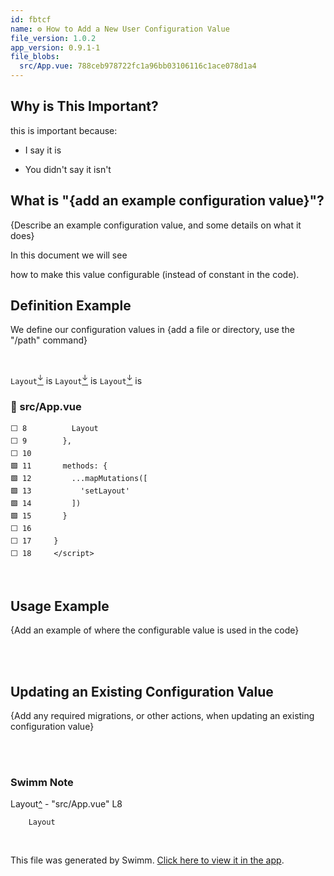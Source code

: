 ```yaml
---
id: fbtcf
name: ⚙️ How to Add a New User Configuration Value
file_version: 1.0.2
app_version: 0.9.1-1
file_blobs:
  src/App.vue: 788ceb978722fc1a96bb03106116c1ace078d1a4
---
```


## Why is This Important?

this is important because:

*   I say it is
    
*   You didn't say it isn't
    

## What is "{add an example configuration value}"?

{Describe an example configuration value, and some details on what it does}

In this document we will see

how to make this value configurable (instead of constant in the code).

## Definition Example




We define our configuration values in {add a file or directory, use the "/path" command}

<br/>

`Layout`[<sup id="Z1bbn7D">↓</sup>](#f-Z1bbn7D) is `Layout`[<sup id="Z1bbn7D">↓</sup>](#f-Z1bbn7D) is `Layout`[<sup id="Z1bbn7D">↓</sup>](#f-Z1bbn7D) is
<!-- NOTE-swimm-snippet: the lines below link your snippet to Swimm -->
### 📄 src/App.vue
```vue
⬜ 8          Layout
⬜ 9        },
⬜ 10     
🟩 11       methods: {
🟩 12         ...mapMutations([
🟩 13           'setLayout'
🟩 14         ])
🟩 15       }
⬜ 16     
⬜ 17     }
⬜ 18     </script>
```

<br/>

## Usage Example

{Add an example of where the configurable value is used in the code}

<br/>



<br/>

## Updating an Existing Configuration Value

{Add any required migrations, or other actions, when updating an existing configuration value}

<br/>



<br/>

<!-- THIS IS AN AUTOGENERATED SECTION. DO NOT EDIT THIS SECTION DIRECTLY -->
### Swimm Note

<span id="f-Z1bbn7D">Layout</span>[^](#Z1bbn7D) - "src/App.vue" L8
```vue
    Layout
```

<br/>

This file was generated by Swimm. [Click here to view it in the app](https://swimm-web-app.web.app/repos/Z2l0aHViJTNBJTNBdGVzdC1wcm9qZWN0JTNBJTNBbmFkYXYtc3dpbW0=/docs/fbtcf).